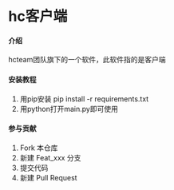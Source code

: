 # hc客户端

#### 介绍
hcteam团队旗下的一个软件，此软件指的是客户端

#### 安装教程

1.  用pip安装 pip install -r requirements.txt
2.  用python打开main.py即可使用

#### 参与贡献

1.  Fork 本仓库
2.  新建 Feat_xxx 分支
3.  提交代码
4.  新建 Pull Request

